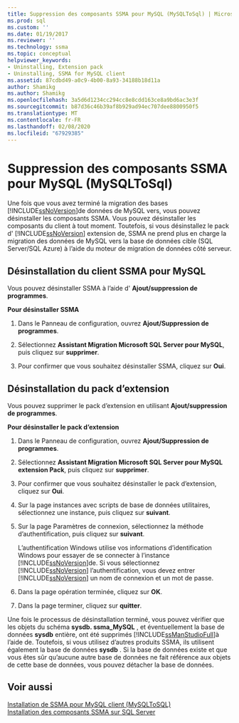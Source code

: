 ```yaml
---
title: Suppression des composants SSMA pour MySQL (MySQLToSql) | Microsoft Docs
ms.prod: sql
ms.custom: ''
ms.date: 01/19/2017
ms.reviewer: ''
ms.technology: ssma
ms.topic: conceptual
helpviewer_keywords:
- Uninstalling, Extension pack
- Uninstalling, SSMA for MySQL client
ms.assetid: 87cdbd49-a0c9-4b00-8a93-34188b18d11a
author: Shamikg
ms.author: Shamikg
ms.openlocfilehash: 3a5d6d1234cc294cc8e8cdd163ce8a9bd6ac3e3f
ms.sourcegitcommit: b87d36c46b39af8b929ad94ec707dee8800950f5
ms.translationtype: MT
ms.contentlocale: fr-FR
ms.lasthandoff: 02/08/2020
ms.locfileid: "67929385"
---
```

# <a name="removing-the-ssma-for-mysql-components-mysqltosql"></a>Suppression des composants SSMA pour MySQL (MySQLToSql)
Une fois que vous avez terminé la migration des bases [!INCLUDE[ssNoVersion](../../includes/ssnoversion-md.md)]de données de MySQL vers, vous pouvez désinstaller les composants SSMA. Vous pouvez désinstaller les composants du client à tout moment. Toutefois, si vous désinstallez le pack d' [!INCLUDE[ssNoVersion](../../includes/ssnoversion-md.md)] extension de, SSMA ne prend plus en charge la migration des données de MySQL vers la base de données cible (SQL Server/SQL Azure) à l’aide du moteur de migration de données côté serveur.  
  
## <a name="uninstalling-the-ssma-for-mysql-client"></a>Désinstallation du client SSMA pour MySQL  
Vous pouvez désinstaller SSMA à l’aide d' **Ajout/suppression de programmes**.  
  
**Pour désinstaller SSMA**  
  
1.  Dans le Panneau de configuration, ouvrez **Ajout/Suppression de programmes**.  
  
2.  Sélectionnez **Assistant Migration Microsoft SQL Server pour MySQL**, puis cliquez sur **supprimer**.  
  
3.  Pour confirmer que vous souhaitez désinstaller SSMA, cliquez sur **Oui**.  
  
## <a name="uninstalling-the-extension-pack"></a>Désinstallation du pack d’extension  
Vous pouvez supprimer le pack d’extension en utilisant **Ajout/suppression de programmes**.  
  
**Pour désinstaller le pack d’extension**  
  
1.  Dans le Panneau de configuration, ouvrez **Ajout/Suppression de programmes**.  
  
2.  Sélectionnez **Assistant Migration Microsoft SQL Server pour MySQL extension Pack**, puis cliquez sur **supprimer**.  
  
3.  Pour confirmer que vous souhaitez désinstaller le pack d’extension, cliquez sur **Oui**.  
  
4.  Sur la page instances avec scripts de base de données utilitaires, sélectionnez une instance, puis cliquez sur **suivant**.  
  
5.  Sur la page Paramètres de connexion, sélectionnez la méthode d’authentification, puis cliquez sur **suivant**.  
  
    L’authentification Windows utilise vos informations d’identification Windows pour essayer de se connecter à l’instance [!INCLUDE[ssNoVersion](../../includes/ssnoversion-md.md)]de. Si vous sélectionnez [!INCLUDE[ssNoVersion](../../includes/ssnoversion-md.md)] l’authentification, vous devez entrer [!INCLUDE[ssNoVersion](../../includes/ssnoversion-md.md)] un nom de connexion et un mot de passe.  
  
6.  Dans la page opération terminée, cliquez sur **OK**.  
  
7.  Dans la page terminer, cliquez sur **quitter**.  
  
Une fois le processus de désinstallation terminé, vous pouvez vérifier que les objets du schéma **sysdb. ssma_MySQL** , et éventuellement la base de données **sysdb** entière, ont été supprimés [!INCLUDE[ssManStudioFull](../../includes/ssmanstudiofull-md.md)]à l’aide de. Toutefois, si vous utilisez d’autres produits SSMA, ils utilisent également la base de données **sysdb** . Si la base de données existe et que vous êtes sûr qu’aucune autre base de données ne fait référence aux objets de cette base de données, vous pouvez détacher la base de données.  
  
## <a name="see-also"></a>Voir aussi  
[Installation de SSMA pour MySQL client &#40;MySQLToSQL&#41;](../../ssma/mysql/installing-ssma-for-mysql-client-mysqltosql.md)  
[Installation des composants SSMA sur SQL Server](installing-ssma-components-on-sql-server-mysqltosql.md)  
  

